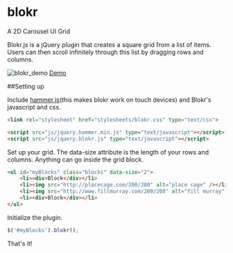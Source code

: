 blokr
=====

A 2D Carousel UI Grid

Blokr.js is a jQuery plugin that creates a square grid from a list of items. Users can then scroll infinitely through this list by dragging rows and columns.

![blokr_demo](http://i.imgur.com/HXLUWZh.gif)
[Demo](http://andrewlaskey.github.io/blokr/)

##Setting up

Include [hammer.js](https://github.com/EightMedia/hammer.js/)(this makes blokr work on touch devices) and Blokr's javascript and css.

```HTML
<link rel="stylesheet" href="stylesheets/blokr.css" type="text/css">

<script src="js/jquery.hammer.min.js" type="text/javascript"></script>
<script src="js/jquery.blokr.js" type="text/javascript"></script>
```

Set up your grid. The data-size attribute is the length of your rows and columns. Anything can go inside the grid block.

```HTML
<ul id="myBlocks" class="blocks" data-size="2">
	<li><div>Block</div></li>
	<li><img src="http://placecage.com/200/200" alt="place cage" /></li>
	<li><img src="http://www.fillmurray.com/200/200" alt="fill murray" /></li>
	<li><div>Block</div></li>
</ul>
```

Initialize the plugin.

```JavaScript
$('#myBlocks').blokr();
```

That's it!
